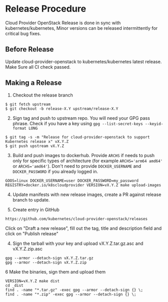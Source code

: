 # Release Procedure

Cloud Provider OpenStack Release is done in sync with kubernetes/kubernetes, Minor versions can be released intermittently for critical bug fixes.

## Before Release

Update cloud-provider-openstack to kubernetes/kubernetes latest release. Make Sure all CI check passed.

## Making a Release

1. Checkout the release branch

```
$ git fetch upstream
$ git checkout -b release-X.Y upstream/release-X.Y
```

2. Sign tag and push to upstream repo. You will need your GPG pass phrase. Check if you have a key using `gpg --list-secret-keys --keyid-format LONG`

```
$ git tag -s -m "Release for cloud-provider-openstack to support Kubernetes release x" vX.Y.Z
$ git push upstream vX.Y.Z
```
3. Build and push images to dockerhub. Provide `ARCHS` if needs to push only for specific types of architecture (for example `ARCHS='arm64 amd64'` or `ARCHS='amd64'`).
Don't need to provide `DOCKER_USERNAME` and `DOCKER_PASSWORD` if you already logged in.

```
GOOS=linux DOCKER_USERNAME=user DOCKER_PASSWORD=my_password REGISTRY=docker.io/k8scloudprovider VERSION=vX.Y.Z make upload-images
```

4. Update manifests with new release images, create a PR against release branch to update.

5. Create entry in GitHub
```
https://github.com/kubernetes/cloud-provider-openstack/releases
```
Click on "Draft a new release", fill out the tag, title and description field and click on "Publish release"

4. Sign the tarball with your key and upload vX.Y.Z.tar.gz.asc and vX.Y.Z.zip.asc

```
gpg --armor --detach-sign vX.Y.Z.tar.gz
gpg --armor --detach-sign vX.Y.Z.zip
```

6 Make the binaries, sign them and upload them

```
VERSION=vX.Y.Z make dist
cd _dist
find . -name "*.tar.gz" -exec gpg --armor --detach-sign {} \;
find . -name "*.zip" -exec gpg --armor --detach-sign {} \;
```
